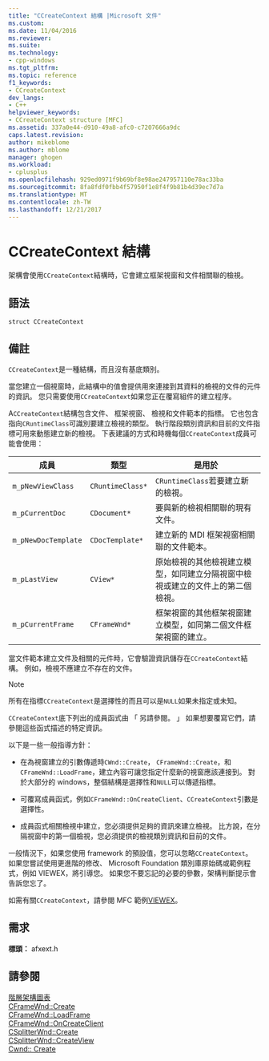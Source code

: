 ```yaml
---
title: "CCreateContext 結構 |Microsoft 文件"
ms.custom: 
ms.date: 11/04/2016
ms.reviewer: 
ms.suite: 
ms.technology:
- cpp-windows
ms.tgt_pltfrm: 
ms.topic: reference
f1_keywords:
- CCreateContext
dev_langs:
- C++
helpviewer_keywords:
- CCreateContext structure [MFC]
ms.assetid: 337a0e44-d910-49a8-afc0-c7207666a9dc
caps.latest.revision: 
author: mikeblome
ms.author: mblome
manager: ghogen
ms.workload:
- cplusplus
ms.openlocfilehash: 929ed0971f9b69bf8e98ae247957110e78ac33ba
ms.sourcegitcommit: 8fa8fdf0fbb4f57950f1e8f4f9b81b4d39ec7d7a
ms.translationtype: MT
ms.contentlocale: zh-TW
ms.lasthandoff: 12/21/2017
---
```

# <a name="ccreatecontext-structure"></a>CCreateContext 結構
架構會使用`CCreateContext`結構時，它會建立框架視窗和文件相關聯的檢視。  
  
## <a name="syntax"></a>語法  
  
```  
struct CCreateContext  
```  
  
## <a name="remarks"></a>備註  
 `CCreateContext`是一種結構，而且沒有基底類別。  
  
 當您建立一個視窗時，此結構中的值會提供用來連接到其資料的檢視的文件的元件的資訊。 您只需要使用`CCreateContext`如果您正在覆寫組件的建立程序。  
  
 A`CCreateContext`結構包含文件、 框架視窗、 檢視和文件範本的指標。 它也包含指向`CRuntimeClass`可識別要建立檢視的類型。 執行階段類別資訊和目前的文件指標可用來動態建立新的檢視。 下表建議的方式和時機每個`CCreateContext`成員可能會使用：  
  
|成員|類型|是用於|  
|------------|----------|--------------------|  
|`m_pNewViewClass`|`CRuntimeClass*`|`CRuntimeClass`若要建立新的檢視。|  
|`m_pCurrentDoc`|`CDocument*`|要與新的檢視相關聯的現有文件。|  
|`m_pNewDocTemplate`|`CDocTemplate*`|建立新的 MDI 框架視窗相關聯的文件範本。|  
|`m_pLastView`|`CView*`|原始檢視的其他檢視建立模型，如同建立分隔視窗中檢視或建立的文件上的第二個檢視。|  
|`m_pCurrentFrame`|`CFrameWnd*`|框架視窗的其他框架視窗建立模型，如同第二個文件框架視窗的建立。|  
  
 當文件範本建立文件及相關的元件時，它會驗證資訊儲存在`CCreateContext`結構。 例如，檢視不應建立不存在的文件。  
  
> [!NOTE]
>  所有在指標`CCreateContext`是選擇性的而且可以是`NULL`如果未指定或未知。  
  
 `CCreateContext`底下列出的成員函式由 「 另請參閱。 」 如果想要覆寫它們，請參閱這些函式描述的特定資訊。  
  
 以下是一些一般指導方針：  
  
-   在為視窗建立的引數傳遞時`CWnd::Create`， `CFrameWnd::Create`，和`CFrameWnd::LoadFrame`，建立內容可讓您指定什麼新的視窗應該連接到。 對於大部分的 windows，整個結構是選擇性和`NULL`可以傳遞指標。  
  
-   可覆寫成員函式，例如`CFrameWnd::OnCreateClient`、`CCreateContext`引數是選擇性。  
  
-   成員函式相關檢視中建立，您必須提供足夠的資訊來建立檢視。 比方說，在分隔視窗中的第一個檢視，您必須提供的檢視類別資訊和目前的文件。  
  
 一般情況下，如果您使用 framework 的預設值，您可以忽略`CCreateContext`。 如果您嘗試使用更進階的修改、 Microsoft Foundation 類別庫原始碼或範例程式，例如 VIEWEX，將引導您。 如果您不要忘記的必要的參數，架構判斷提示會告訴您忘了。  
  
 如需有關`CCreateContext`，請參閱 MFC 範例[VIEWEX](../../visual-cpp-samples.md)。  
  
## <a name="requirements"></a>需求  
 **標頭：** afxext.h  
  
## <a name="see-also"></a>請參閱  
 [階層架構圖表](../../mfc/hierarchy-chart.md)   
 [CFrameWnd::Create](../../mfc/reference/cframewnd-class.md#create)   
 [CFrameWnd::LoadFrame](../../mfc/reference/cframewnd-class.md#loadframe)   
 [CFrameWnd::OnCreateClient](../../mfc/reference/cframewnd-class.md#oncreateclient)   
 [CSplitterWnd::Create](../../mfc/reference/csplitterwnd-class.md#create)   
 [CSplitterWnd::CreateView](../../mfc/reference/csplitterwnd-class.md#createview)   
 [Cwnd:: Create](../../mfc/reference/cwnd-class.md#create)

